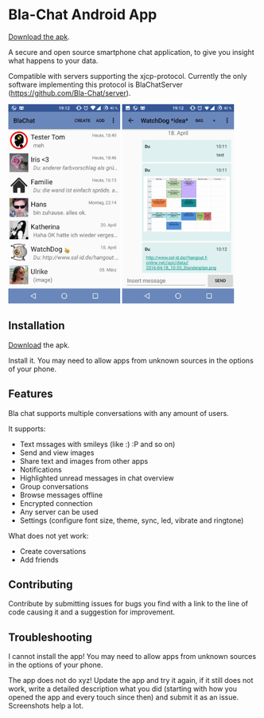 Bla-Chat Android App
====================

<a href="https://github.com/Bla-Chat/Android/blob/master/BlaChat.apk?raw=true">Download the apk</a>.

A secure and open source smartphone chat application, to give you insight what happens to your data.

Compatible with servers supporting the xjcp-protocol.
Currently the only software implementing this protocol is BlaChatServer (https://github.com/Bla-Chat/server).

<p><a href="https://github.com/Bla-Chat/Android/blob/master/images/overview.png?raw=true"><img src="https://github.com/Bla-Chat/Android/blob/master/images/overview.png?raw=true" height="400" target="_blank" /></a>
<a href="https://github.com/Bla-Chat/Android/blob/master/images/chat.png?raw=true"><img src="https://github.com/Bla-Chat/Android/blob/master/images/chat.png?raw=true" height="400" target="_blank" /></a></p>

## Installation

<a href="https://github.com/Bla-Chat/Android/blob/master/BlaChat.apk?raw=true">Download</a> the apk.

Install it. You may need to allow apps from unknown sources in the options of your phone.

## Features

Bla chat supports multiple conversations with any amount of users.

It supports:
* Text mssages with smileys (like :) :P and so on)
* Send and view images
* Share text and images from other apps
* Notifications
* Highlighted unread messages in chat overview
* Group conversations
* Browse messages offline
* Encrypted connection
* Any server can be used
* Settings (configure font size, theme, sync, led, vibrate and ringtone)

What does not yet work:
* Create coversations
* Add friends

## Contributing

Contribute by submitting issues for bugs you find with a link to the line of code causing it and a suggestion for improvement.

## Troubleshooting

I cannot install the app! You may need to allow apps from unknown sources in the options of your phone.

The app does not do xyz! Update the app and try it again, if it still does not work, write a detailed description what you did (starting with how you opened the app and every touch since then) and submit it as an issue. Screenshots help a lot. 

